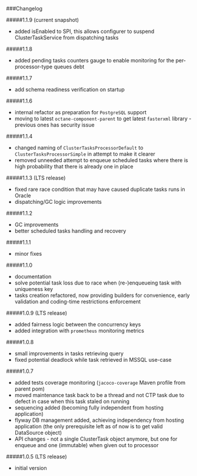 ###Changelog

#####1.1.9 (current snapshot)
- added isEnabled to SPI, this allows configurer to suspend ClusterTaskService from dispatching tasks

#####1.1.8
- added pending tasks counters gauge to enable monitoring for the per-processor-type queues debt

#####1.1.7
- add schema readiness verification on startup

#####1.1.6
- internal refactor as preparation for `PostgreSQL` support
- moving to latest `octane-component-parent` to get latest `fasterxml` library - previous ones has security issue 

#####1.1.4
- changed naming of `ClusterTasksProcessorDefault` to `ClusterTasksProcessorSimple` in attempt to make it clearer
- removed unneeded attempt to enqueue scheduled tasks where there is high probability that there is already one in place

#####1.1.3 (LTS release)
- fixed rare race condition that may have caused duplicate tasks runs in Oracle
- dispatching/GC logic improvements

#####1.1.2
- GC improvements
- better scheduled tasks handling and recovery

#####1.1.1
- minor fixes

#####1.1.0
- documentation
- solve potential task loss due to race when (re-)enqueueing task with uniqueness key
- tasks creation refactored, now providing builders for convenience, early validation and coding-time restrictions enforcement

#####1.0.9 (LTS release)
- added fairness logic between the concurrency keys
- added integration with `prometheus` monitoring metrics

#####1.0.8
- small improvements in tasks retrieving query
- fixed potential deadlock while task retrieved in MSSQL use-case

#####1.0.7
- added tests coverage monitoring (`jacoco-coverage` Maven profile from parent pom)
- moved maintenance task back to be a thread and not CTP task due to defect in case when this task staled on running
- sequencing added (becoming fully independent from hosting application)
- flyway DB management added, achieving independency from hosting application (the only prerequisite left as of now is to get valid DataSource object)
- API changes - not a single ClusterTask object anymore, but one for enqueue and one (immutable) when given out to processor 

#####1.0.5 (LTS release)
- initial version
